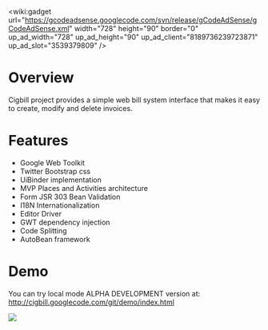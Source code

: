 <wiki:gadget url="https://gcodeadsense.googlecode.com/svn/release/gCodeAdSense/gCodeAdSense.xml" width="728" height="90" border="0" up\_ad\_width="728" up\_ad\_height="90" up\_ad\_client="8189736239723871" up\_ad\_slot="3539379809" />

# Overview #
Cigbill project provides a simple web bill system interface that makes it easy to create, modify and delete invoices.

# Features #
  * Google Web Toolkit
  * Twitter Bootstrap css
  * UiBinder implementation
  * MVP Places and Activities architecture
  * Form JSR 303 Bean Validation
  * I18N Internationalization
  * Editor Driver
  * GWT dependency injection
  * Code Splitting
  * AutoBean framework

# Demo #
You can try local mode ALPHA DEVELOPMENT version at:
http://cigbill.googlecode.com/git/demo/index.html

<a href='https://www.paypal.com/cgi-bin/webscr?cmd=_s-xclick&hosted_button_id=JP99ZDM5RNH2W'><img src='https://www.paypal.com/en_US/i/btn/x-click-butcc-donate.gif'>
